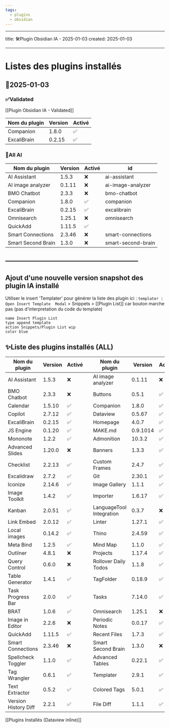 ```yaml
---
tags:
  - plugins
  - obsidian
---
```


---
title: 🛠️Plugin Obsidian IA - 2025-01-03
created: 2025-01-03

---

# Listes des plugins installés 
## 📅2025-01-03

### ✅Validated

[[Plugin Obsidian IA - Validated]]

| Nom du plugin | Version | Activé |
|---------------|---------|--------|
| Companion | 1.8.0 | ✅ |
| ExcaliBrain | 0.2.15 | ✅ |

### 📅All AI
| Nom du plugin      | Version | Activé | id                 |
| ------------------ | ------- | ------ | ------------------ |
| AI Assistant       | 1.5.3   | ❌      | ai-assistant       |
| AI image analyzer  | 0.1.11  | ❌      | ai-image-analyzer  |
| BMO Chatbot        | 2.3.3   | ❌      | bmo-chatbot        |
| Companion          | 1.8.0   | ✅      | companion          |
| ExcaliBrain        | 0.2.15  | ✅      | excalibrain        |
| Omnisearch         | 1.25.1  | ❌      | omnisearch         |
| QuickAdd           | 1.11.5  | ✅      |                    |
| Smart Connections  | 2.3.46  | ❌      | smart-connections  |
| Smart Second Brain | 1.3.0   | ❌      | smart-second-brain |

## ————————————————————
## Ajout d'une nouvelle version snapshot des plugin IA installé 

Utiliser  le  insert 'Templater' pour générer la liste des plugin ici : 
`templater : Open Insert Template  Modal`   > Snippets >  [[Plugin List]]
car bouton marche pas (pas d'interpretation du code du template) 
```button
name Insert Plugin List
type append template
action Snippets/Plugin List wip
color blue
```



## ✨Liste des plugins installés (ALL)

| Nom du plugin | Version | Activé | | Nom du plugin | Version | Activé |
|---------------|---------|--------|-|---------------|---------|--------|
| AI Assistant | 1.5.3 | ❌ || AI image analyzer | 0.1.11 | ❌ |
| BMO Chatbot | 2.3.3 | ❌ || Buttons | 0.5.1 | ✅ |
| Calendar | 1.5.10 | ✅ || Companion | 1.8.0 | ✅ |
| Copilot | 2.7.12 | ✅ || Dataview | 0.5.67 | ✅ |
| ExcaliBrain | 0.2.15 | ✅ || Homepage | 4.0.7 | ✅ |
| JS Engine | 0.1.20 | ✅ || MAKE.md | 0.9.1014 | ✅ |
| Mononote | 1.2.2 | ✅ || Admonition | 10.3.2 | ✅ |
| Advanced Slides | 1.20.0 | ❌ || Banners | 1.3.3 | ✅ |
| Checklist | 2.2.13 | ✅ || Custom Frames | 2.4.7 | ✅ |
| Excalidraw | 2.7.2 | ✅ || Git | 2.30.1 | ✅ |
| Iconize | 2.14.6 | ✅ || Image Gallery | 1.1.1 | ✅ |
| Image Toolkit | 1.4.2 | ✅ || Importer | 1.6.17 | ✅ |
| Kanban | 2.0.51 | ✅ || LanguageTool Integration | 0.3.7 | ❌ |
| Link Embed | 2.0.12 | ✅ || Linter | 1.27.1 | ✅ |
| Local images | 0.14.2 | ✅ || Thino | 2.4.59 | ✅ |
| Meta Bind | 1.2.5 | ✅ || Mind Map | 1.1.0 | ✅ |
| Outliner | 4.8.1 | ❌ || Projects | 1.17.4 | ✅ |
| Query Control | 0.6.0 | ❌ || Rollover Daily Todos | 1.1.8 | ✅ |
| Table Generator | 1.4.1 | ✅ || TagFolder | 0.18.9 | ✅ |
| Task Progress Bar | 2.0.0 | ✅ || Tasks | 7.14.0 | ✅ |
| BRAT | 1.0.6 | ✅ || Omnisearch | 1.25.1 | ❌ |
| Image in Editor | 2.2.6 | ❌ || Periodic Notes | 0.0.17 | ✅ |
| QuickAdd | 1.11.5 | ✅ || Recent Files | 1.7.3 | ✅ |
| Smart Connections | 2.3.46 | ❌ || Smart Second Brain | 1.3.0 | ❌ |
| Spellcheck Toggler | 1.1.0 | ✅ || Advanced Tables | 0.22.1 | ✅ |
| Tag Wrangler | 0.6.1 | ✅ || Templater | 2.9.1 | ✅ |
| Text Extractor | 0.5.2 | ✅ || Colored Tags | 5.0.1 | ✅ |
| Version History Diff | 2.2.1 | ✅ || File Diff | 1.1.1 | ✅ |


[[Plugins Installés (Dataview inline)]]


